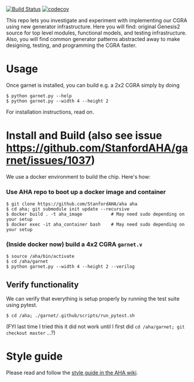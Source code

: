 [![Build Status](https://travis-ci.com/StanfordAHA/garnet.svg?branch=master)](https://travis-ci.com/StanfordAHA/garnet)
[![codecov](https://codecov.io/gh/stanfordaha/garnet/branch/master/graph/badge.svg?token=9XcZmGqxyt)](https://codecov.io/gh/stanfordaha/garnet)

This repo lets you investigate and experiment with implementing our CGRA using new generator infrastructure. Here you will find: original Genesis2 source for top level modules, functional models, and testing infrastructure. Also, you will find common generator patterns abstracted away to make designing, testing, and programming the CGRA faster.

# Usage

Once garnet is installed, you can build e.g. a 2x2 CGRA simply by doing
```
$ python garnet.py --help
$ python garnet.py --width 4 --height 2
```
For installation instructions, read on.


# Install and Build (also see issue https://github.com/StanfordAHA/garnet/issues/1037)

  We use a docker environment to build the chip. Here's how:

### Use AHA repo to boot up a docker image and container
```
$ git clone https://github.com/StanfordAHA/aha aha
$ cd aha; git submodule init update --recursive
$ docker build . -t aha_image           # May need sudo depending on your setup
$ docker exec -it aha_container bash    # May need sudo depending on your setup
```

### (Inside docker now) build a 4x2 CGRA `garnet.v`
```
$ source /aha/bin/activate
$ cd /aha/garnet
$ python garnet.py --width 4 --height 2 --verilog
```


## Verify functionality
We can verify that everything is setup properly by running the test suite using
pytest.
```
$ cd /aha; ./garnet/.github/scripts/run_pytest.sh
```
(FYI last time I tried this it did not work until I first did `cd /aha/garnet; git checkout master` ...?)

# Style guide

Please read and follow the
[style guide in the AHA wiki](https://github.com/StanfordAHA/aha/wiki/Style-Guide).



















